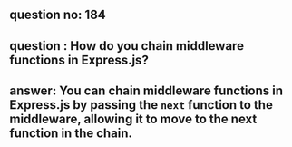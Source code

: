 
      
## question no: 184

## question : How do you chain middleware functions in Express.js?

## answer: You can chain middleware functions in Express.js by passing the `next` function to the middleware, allowing it to move to the next function in the chain.
      